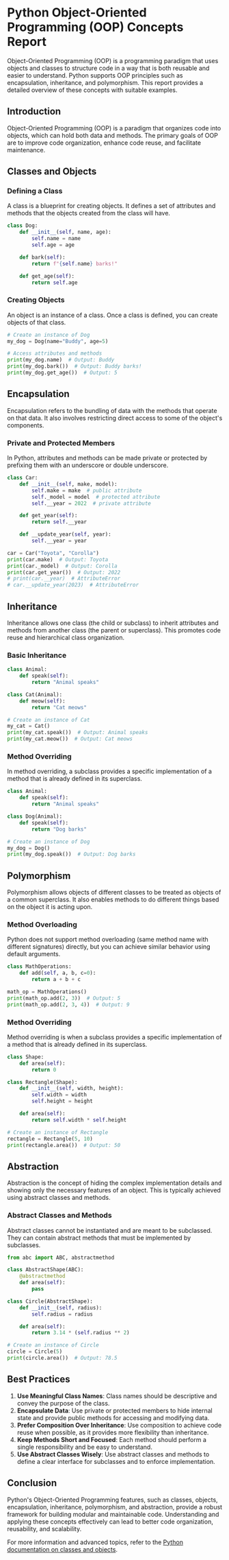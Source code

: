 # Python Object-Oriented Programming (OOP) Concepts Report

Object-Oriented Programming (OOP) is a programming paradigm that uses objects and classes to structure code in a way that is both reusable and easier to understand. Python supports OOP principles such as encapsulation, inheritance, and polymorphism. This report provides a detailed overview of these concepts with suitable examples.

## Introduction

Object-Oriented Programming (OOP) is a paradigm that organizes code into objects, which can hold both data and methods. The primary goals of OOP are to improve code organization, enhance code reuse, and facilitate maintenance.

## Classes and Objects

### Defining a Class

A class is a blueprint for creating objects. It defines a set of attributes and methods that the objects created from the class will have.

```python
class Dog:
    def __init__(self, name, age):
        self.name = name
        self.age = age

    def bark(self):
        return f"{self.name} barks!"

    def get_age(self):
        return self.age
```

### Creating Objects

An object is an instance of a class. Once a class is defined, you can create objects of that class.

```python
# Create an instance of Dog
my_dog = Dog(name="Buddy", age=5)

# Access attributes and methods
print(my_dog.name)  # Output: Buddy
print(my_dog.bark())  # Output: Buddy barks!
print(my_dog.get_age())  # Output: 5
```

## Encapsulation

Encapsulation refers to the bundling of data with the methods that operate on that data. It also involves restricting direct access to some of the object's components.

### Private and Protected Members

In Python, attributes and methods can be made private or protected by prefixing them with an underscore or double underscore.

```python
class Car:
    def __init__(self, make, model):
        self.make = make  # public attribute
        self._model = model  # protected attribute
        self.__year = 2022  # private attribute

    def get_year(self):
        return self.__year

    def __update_year(self, year):
        self.__year = year

car = Car("Toyota", "Corolla")
print(car.make)  # Output: Toyota
print(car._model)  # Output: Corolla
print(car.get_year())  # Output: 2022
# print(car.__year)  # AttributeError
# car.__update_year(2023)  # AttributeError
```

## Inheritance

Inheritance allows one class (the child or subclass) to inherit attributes and methods from another class (the parent or superclass). This promotes code reuse and hierarchical class organization.

### Basic Inheritance

```python
class Animal:
    def speak(self):
        return "Animal speaks"

class Cat(Animal):
    def meow(self):
        return "Cat meows"

# Create an instance of Cat
my_cat = Cat()
print(my_cat.speak())  # Output: Animal speaks
print(my_cat.meow())  # Output: Cat meows
```

### Method Overriding

In method overriding, a subclass provides a specific implementation of a method that is already defined in its superclass.

```python
class Animal:
    def speak(self):
        return "Animal speaks"

class Dog(Animal):
    def speak(self):
        return "Dog barks"

# Create an instance of Dog
my_dog = Dog()
print(my_dog.speak())  # Output: Dog barks
```

## Polymorphism

Polymorphism allows objects of different classes to be treated as objects of a common superclass. It also enables methods to do different things based on the object it is acting upon.

### Method Overloading

Python does not support method overloading (same method name with different signatures) directly, but you can achieve similar behavior using default arguments.

```python
class MathOperations:
    def add(self, a, b, c=0):
        return a + b + c

math_op = MathOperations()
print(math_op.add(2, 3))  # Output: 5
print(math_op.add(2, 3, 4))  # Output: 9
```

### Method Overriding

Method overriding is when a subclass provides a specific implementation of a method that is already defined in its superclass.

```python
class Shape:
    def area(self):
        return 0

class Rectangle(Shape):
    def __init__(self, width, height):
        self.width = width
        self.height = height

    def area(self):
        return self.width * self.height

# Create an instance of Rectangle
rectangle = Rectangle(5, 10)
print(rectangle.area())  # Output: 50
```

## Abstraction

Abstraction is the concept of hiding the complex implementation details and showing only the necessary features of an object. This is typically achieved using abstract classes and methods.

### Abstract Classes and Methods

Abstract classes cannot be instantiated and are meant to be subclassed. They can contain abstract methods that must be implemented by subclasses.

```python
from abc import ABC, abstractmethod

class AbstractShape(ABC):
    @abstractmethod
    def area(self):
        pass

class Circle(AbstractShape):
    def __init__(self, radius):
        self.radius = radius

    def area(self):
        return 3.14 * (self.radius ** 2)

# Create an instance of Circle
circle = Circle(5)
print(circle.area())  # Output: 78.5
```

## Best Practices

1. **Use Meaningful Class Names**: Class names should be descriptive and convey the purpose of the class.
2. **Encapsulate Data**: Use private or protected members to hide internal state and provide public methods for accessing and modifying data.
3. **Prefer Composition Over Inheritance**: Use composition to achieve code reuse when possible, as it provides more flexibility than inheritance.
4. **Keep Methods Short and Focused**: Each method should perform a single responsibility and be easy to understand.
5. **Use Abstract Classes Wisely**: Use abstract classes and methods to define a clear interface for subclasses and to enforce implementation.

## Conclusion

Python's Object-Oriented Programming features, such as classes, objects, encapsulation, inheritance, polymorphism, and abstraction, provide a robust framework for building modular and maintainable code. Understanding and applying these concepts effectively can lead to better code organization, reusability, and scalability.

For more information and advanced topics, refer to the [Python documentation on classes and objects](https://docs.python.org/3/tutorial/classes.html).
